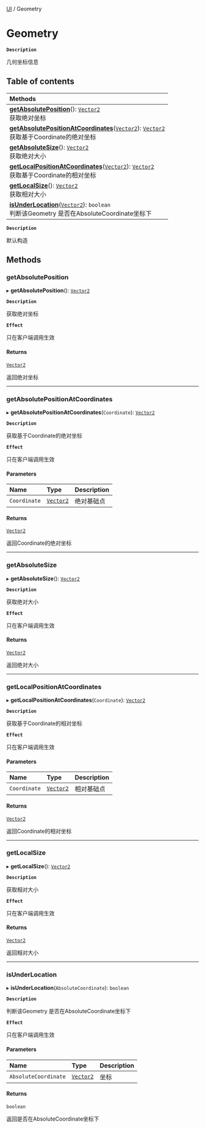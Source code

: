 [UI](../modules/UI.UI.md) / Geometry

# Geometry <Badge type="tip" text="Class" />

**`Description`**

几何坐标信息

## Table of contents

| Methods |
| :-----|
| **[getAbsolutePosition](UI.UI.Geometry.md#getabsoluteposition)**(): [`Vector2`](Type.Type.Vector2.md) <br> 获取绝对坐标|
| **[getAbsolutePositionAtCoordinates](UI.UI.Geometry.md#getabsolutepositionatcoordinates)**([`Vector2`](Type.Type.Vector2.md)): [`Vector2`](Type.Type.Vector2.md) <br> 获取基于Coordinate的绝对坐标|
| **[getAbsoluteSize](UI.UI.Geometry.md#getabsolutesize)**(): [`Vector2`](Type.Type.Vector2.md) <br> 获取绝对大小|
| **[getLocalPositionAtCoordinates](UI.UI.Geometry.md#getlocalpositionatcoordinates)**([`Vector2`](Type.Type.Vector2.md)): [`Vector2`](Type.Type.Vector2.md) <br> 获取基于Coordinate的相对坐标|
| **[getLocalSize](UI.UI.Geometry.md#getlocalsize)**(): [`Vector2`](Type.Type.Vector2.md) <br> 获取相对大小|
| **[isUnderLocation](UI.UI.Geometry.md#isunderlocation)**([`Vector2`](Type.Type.Vector2.md)): `boolean` <br> 判断该Geometry 是否在AbsoluteCoordinate坐标下|

**`Description`**

默认构造

## Methods

### getAbsolutePosition

▸ **getAbsolutePosition**(): [`Vector2`](Type.Type.Vector2.md)

**`Description`**

获取绝对坐标

**`Effect`**

只在客户端调用生效

#### Returns

[`Vector2`](Type.Type.Vector2.md)

返回绝对坐标

___

### getAbsolutePositionAtCoordinates

▸ **getAbsolutePositionAtCoordinates**(`Coordinate`): [`Vector2`](Type.Type.Vector2.md)

**`Description`**

获取基于Coordinate的绝对坐标

**`Effect`**

只在客户端调用生效

#### Parameters

| Name | Type | Description |
| :------ | :------ | :------ |
| `Coordinate` | [`Vector2`](Type.Type.Vector2.md) | 绝对基础点 |

#### Returns

[`Vector2`](Type.Type.Vector2.md)

返回Coordinate的绝对坐标

___

### getAbsoluteSize

▸ **getAbsoluteSize**(): [`Vector2`](Type.Type.Vector2.md)

**`Description`**

获取绝对大小

**`Effect`**

只在客户端调用生效

#### Returns

[`Vector2`](Type.Type.Vector2.md)

返回绝对大小

___

### getLocalPositionAtCoordinates

▸ **getLocalPositionAtCoordinates**(`Coordinate`): [`Vector2`](Type.Type.Vector2.md)

**`Description`**

获取基于Coordinate的相对坐标

**`Effect`**

只在客户端调用生效

#### Parameters

| Name | Type | Description |
| :------ | :------ | :------ |
| `Coordinate` | [`Vector2`](Type.Type.Vector2.md) | 相对基础点 |

#### Returns

[`Vector2`](Type.Type.Vector2.md)

返回Coordinate的相对坐标

___

### getLocalSize

▸ **getLocalSize**(): [`Vector2`](Type.Type.Vector2.md)

**`Description`**

获取相对大小

**`Effect`**

只在客户端调用生效

#### Returns

[`Vector2`](Type.Type.Vector2.md)

返回相对大小

___

### isUnderLocation

▸ **isUnderLocation**(`AbsoluteCoordinate`): `boolean`

**`Description`**

判断该Geometry 是否在AbsoluteCoordinate坐标下

**`Effect`**

只在客户端调用生效

#### Parameters

| Name | Type | Description |
| :------ | :------ | :------ |
| `AbsoluteCoordinate` | [`Vector2`](Type.Type.Vector2.md) | 坐标 |

#### Returns

`boolean`

返回是否在AbsoluteCoordinate坐标下
